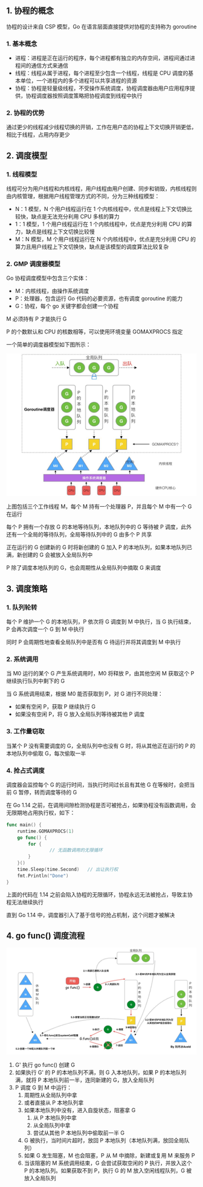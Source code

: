 ## 1. 协程的概念

协程的设计来自 CSP 模型，Go 在语言层面直接提供对协程的支持称为 goroutine

### 1. 基本概念

- 进程：进程是正在运行的程序，每个进程都有独立的内存空间，进程间通过进程间的通信方式来通信
- 线程：线程从属于进程，每个进程至少包含一个线程，线程是 CPU 调度的基本单位，一个进程内的多个进程可以共享进程的资源
- 协程：协程是轻量级线程，不受操作系统调度，协程调度器由用户应用程序提供，协程调度器按照调度策略把协程调度到线程中执行

### 2. 协程的优势

通过更少的线程减少线程切换的开销，工作在用户态的协程上下文切换开销更低，相比于线程，占用内存更少

## 2. 调度模型

### 1. 线程模型

线程可分为用户线程和内核线程，用户线程由用户创建、同步和销毁，内核线程则由内核管理，根据用户线程管理方式的不同，分为三种线程模型：

- N：1 模型，N 个用户线程运行在 1 个内核线程中，优点是线程上下文切换比较快，缺点是无法充分利用 CPU 多核的算力
- 1：1 模型，1 个用户线程运行在 1 个内核线程中，优点是充分利用 CPU 的算力，缺点是线程上下文切换比较慢
- M：N 模型，M 个用户线程运行在 N 个内核线程中，优点是充分利用 CPU 的算力且用户线程上下文切换快，缺点是该模型的调度算法比较复杂

### 2. GMP 调度器模型

Go 协程调度模型中包含三个实体：

- M：内核线程，由操作系统调度
- P：处理器，包含运行 Go 代码的必要资源，也有调度 goroutine 的能力
- G：协程，每个 go 关键字都会创建一个协程

M 必须持有 P 才能执行 G

P 的个数默认和 CPU 的核数相等，可以使用环境变量 GOMAXPROCS 指定

一个简单的调度器模型如下图所示：

![GMP调度模型](pic/GMP调度模型.jpg)

上图包括三个工作线程 M，每个 M 持有一个处理器 P，并且每个 M 中有一个 G 在运行

每个 P 拥有一个存放 G 的本地等待队列，本地队列中的 G 等待被 P 调度，此外还有一个全局的等待队列，全局等待队列中的 G 由多个 P 共享

正在运行的 G 创建新的 G 时将新创建的 G 加入 P 的本地队列，如果本地队列已满，新创建的 G 会被放入全局队列中

P 除了调度本地队列的 G，也会周期性从全局队列中摘取 G 来调度

## 3. 调度策略

### 1. 队列轮转

每个 P 维护一个 G 的本地队列，P 依次将 G 调度到 M 中执行，当 G 执行结束，P 会再次调度一个 G 到 M 中执行

同时 P 会周期性地查看全局队列中是否有 G 待运行并将其调度到 M 中执行

### 2. 系统调用

当 M0 运行的某个 G 产生系统调用时，M0 将释放 P，由其他空闲 M 获取这个 P 继续执行队列中剩下的 G

当 G 系统调用结束，根据 M0 能否获取到 P，对 G 进行不同处理：

- 如果有空闲 P，获取 P 继续执行 G
- 如果没有空闲 P，将 G 放入全局队列等待被其他 P 调度

### 3. 工作量窃取

当某个 P 没有需要调度的 G，全局队列中也没有 G 时，将从其他正在运行的 P 的本地队列中偷取 G，每次偷取一半

### 4. 抢占式调度

调度器会监控每个 G 的运行时间，当执行时间过长且有其他 G 在等候时，会把当前 G 暂停，转而调度等待的 G

在 Go 1.14 之前，在调用间隙检测协程是否可被抢占，如果协程没有函数调用，会无限期地占用执行权，如下：

```go
func main() {
	runtime.GOMAXPROCS(1)
	go func() {
		for {
                // 无函数调用的无限循环
		}
	}()
	time.Sleep(time.Second)   // 出让执行权
	fmt.Println("Done") 
}
```

上面的代码在 1.14 之前会陷入协程的无限循环，协程永远无法被抢占，导致主协程无法继续执行

直到 Go 1.14 中，调度器引入了基于信号的抢占机制，这个问题才被解决

## 4. go func() 调度流程

![调度流程](pic/调度流程.jpg)

1. G' 执行 go func() 创建 G
2. 如果执行 G' 的 P 的本地队列不满，则 G 入本地队列，如果 P 的本地队列满，就将 P 本地队列前一半，连同新建的 G，放入全局队列
3. P 调度 G 到 M 中运行：
   1. 周期性从全局队列中拿
   2. 或者直接从 P 本地队列拿
   3. 如果本地队列中没有，进入自旋状态，阻塞拿 G
      1. 从 P 本地队列中拿
      2. 从全局队列中拿
      3. 尝试从其他 P 本地队列中偷取前一半 G
   4. G 被执行，当时间片超时，放回 P 本地队列（本地队列满，放回全局队列）
   5. 如果 G 发生阻塞，M 也会阻塞，P 从 M 中摘除，新建或复用 M 来服务 P
   6. 当该阻塞的 M 系统调用结束，G 会尝试获取空闲的 P 执行，并放入这个 P 的本地队列。如果获取不到 P，执行 G 的 M 放入空闲线程队列，G 被放入全局队列
